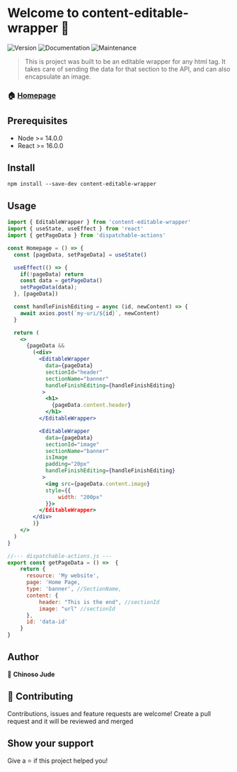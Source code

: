 # Welcome to content-editable-wrapper 👋

![Version](https://img.shields.io/badge/node->14.0.0-blue.svg?cacheSeconds=2592000) ![Documentation](https://img.shields.io/badge/documentation-yes-brightgreen.svg) ![Maintenance](https://img.shields.io/badge/Maintained%3F-yes-green.svg)

> This is project was built to be an editable wrapper for any html tag. It takes care of sending the data for that section to the API, and can also encapsulate an image.

### 🏠 [Homepage](https://github.com/cvjude/content-editable-wrapper/tree/main)

## Prerequisites

- Node >= 14.0.0
- React >= 16.0.0

## Install

```
npm install --save-dev content-editable-wrapper
```

## Usage

```jsx
import { EditableWrapper } from 'content-editable-wrapper'
import { useState, useEffect } from 'react'
import { getPageData } from 'dispatchable-actions'

const Homepage = () => {
  const [pageData, setPageData] = useState()

  useEffect(() => {
    if(!pageData) return
    const data = getPageData()
    setPageData(data);
  }, [pageData])

  const handleFinishEditing = async (id, newContent) => {
    await axios.post(`my-uri/${id}`, newContent)
  }

  return (
    <>
      {pageData &&
        (<div>
          <EditableWrapper
            data={pageData}
            sectionId="header"
            sectionName="banner"
            handleFinishEditing={handleFinishEditing}
           >
            <h1>
              {pageData.content.header}
            </h1>
          </EditableWrapper>

          <EditableWrapper
            data={pageData}
            sectionId="image"
            sectionName="banner"
            isImage
            padding="20px"
            handleFinishEditing={handleFinishEditing}
           >
            <img src={pageData.content.image}
            style={{
                width: "200px"
            }}>
          </EditableWrapper>
        </div>
        )}
    </>
  )
}
```

```jsx
//--- dispatchable-actions.js ---
export const getPageData = () =>  {
    return {
      resource: 'My website',
      page: 'Home Page,
      type: 'banner', //SectionName,
      content: {
          header: "This is the end", //sectionId
          image: "url" //sectionId
      },
      id: 'data-id'
    }
}

```

## Author

👤 **Chinoso Jude**

## 🤝 Contributing

Contributions, issues and feature requests are welcome!
Create a pull request and it will be reviewed and merged

## Show your support

Give a ⭐️ if this project helped you!
